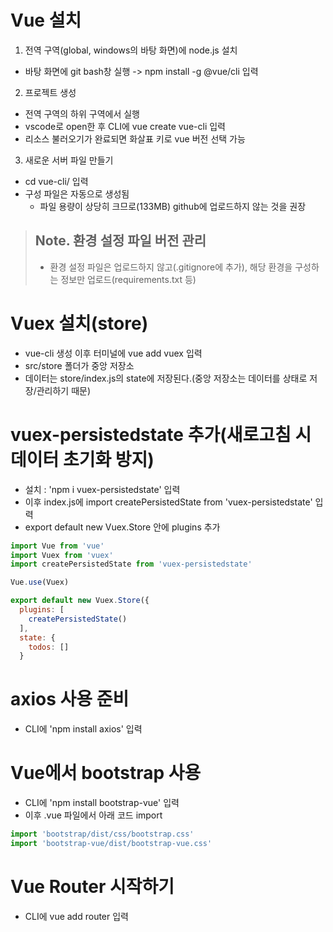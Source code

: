 # Vue 설치

1. 전역 구역(global, windows의 바탕 화면)에 node.js 설치

- 바탕 화면에 git bash창 실행 -> npm install -g @vue/cli 입력

2. 프로젝트 생성

- 전역 구역의 하위 구역에서 실행
- vscode로 open한 후 CLI에 vue create vue-cli 입력
- 리소스 불러오기가 완료되면 화살표 키로 vue 버전 선택 가능

3. 새로운 서버 파일 만들기

- cd vue-cli/ 입력
- 구성 파일은 자동으로 생성됨
  - 파일 용량이 상당히 크므로(133MB) github에 업로드하지 않는 것을 권장

> ## Note. 환경 설정 파일 버전 관리
> - 환경 설정 파일은 업로드하지 않고(.gitignore에 추가), 해당 환경을 구성하는 정보만 업로드(requirements.txt 등)

# Vuex 설치(store)

- vue-cli 생성 이후 터미널에 vue add vuex 입력
- src/store 폴더가 중앙 저장소
- 데이터는 store/index.js의 state에 저장된다.(중앙 저장소는 데이터를 상태로 저장/관리하기 때문)

# vuex-persistedstate 추가(새로고침 시 데이터 초기화 방지)

- 설치 : 'npm i vuex-persistedstate' 입력
- 이후 index.js에 import createPersistedState from 'vuex-persistedstate' 입력
- export default new Vuex.Store 안에 plugins 추가

```js
import Vue from 'vue'
import Vuex from 'vuex'
import createPersistedState from 'vuex-persistedstate'

Vue.use(Vuex)

export default new Vuex.Store({
  plugins: [
    createPersistedState()
  ],
  state: {
    todos: []
  }
```

# axios 사용 준비

- CLI에 'npm install axios' 입력

# Vue에서 bootstrap 사용

- CLI에 'npm install bootstrap-vue' 입력
- 이후 .vue 파일에서 아래 코드 import

```js
import 'bootstrap/dist/css/bootstrap.css'
import 'bootstrap-vue/dist/bootstrap-vue.css'
```

# Vue Router 시작하기

- CLI에 vue add router 입력